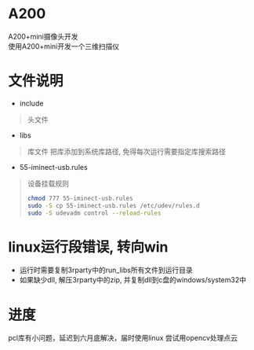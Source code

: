 # A200
A200+mini摄像头开发       
使用A200+mini开发一个三维扫描仪
# 文件说明
+ include 
> 头文件
+ libs
> 库文件
> 把库添加到系统库路径, 免得每次运行需要指定库搜索路径
+ 55-iminect-usb.rules

> 设备挂载规则
> ```bash
> chmod 777 55-iminect-usb.rules
> sudo -S cp 55-iminect-usb.rules /etc/udev/rules.d
> sudo -S udevadm control --reload-rules
> ```

# linux运行段错误, 转向win

+ 运行时需要复制3rparty中的run_libs所有文件到运行目录
+ 如果缺少dll, 解压3rparty中的zip, 并复制dll到c盘的windows/system32中

# 进度

pcl库有小问题，延迟到六月底解决，届时使用linux
尝试用opencv处理点云
